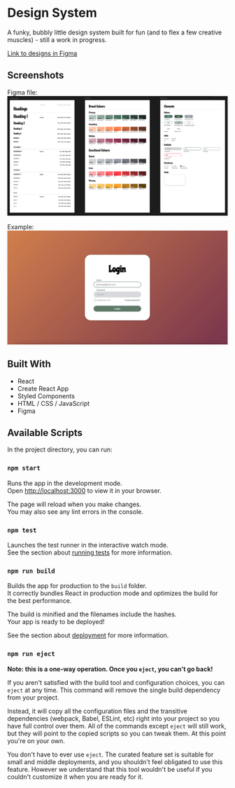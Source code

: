 # Design System

A funky, bubbly little design system built for fun (and to flex a few creative muscles) - still a work in progress.

[Link to designs in Figma](https://www.figma.com/proto/dfABnd4s7WcRmF2qGb6lfU/Design-System-1?node-id=1-3&p=f&t=dCUviZEEPrjP5SbH-1&scaling=min-zoom&content-scaling=fixed&page-id=0%3A1&starting-point-node-id=1%3A3)

## Screenshots

Figma file:
![Figma File](./src/assets/figma.png)

Example:
![Usage Example](./src/assets/example.png)

## Built With

- React
- Create React App
- Styled Components
- HTML / CSS / JavaScript
- Figma

## Available Scripts

In the project directory, you can run:

### `npm start`

Runs the app in the development mode.\
Open [http://localhost:3000](http://localhost:3000) to view it in your browser.

The page will reload when you make changes.\
You may also see any lint errors in the console.

### `npm test`

Launches the test runner in the interactive watch mode.\
See the section about [running tests](https://facebook.github.io/create-react-app/docs/running-tests) for more information.

### `npm run build`

Builds the app for production to the `build` folder.\
It correctly bundles React in production mode and optimizes the build for the best performance.

The build is minified and the filenames include the hashes.\
Your app is ready to be deployed!

See the section about [deployment](https://facebook.github.io/create-react-app/docs/deployment) for more information.

### `npm run eject`

**Note: this is a one-way operation. Once you `eject`, you can't go back!**

If you aren't satisfied with the build tool and configuration choices, you can `eject` at any time. This command will remove the single build dependency from your project.

Instead, it will copy all the configuration files and the transitive dependencies (webpack, Babel, ESLint, etc) right into your project so you have full control over them. All of the commands except `eject` will still work, but they will point to the copied scripts so you can tweak them. At this point you're on your own.

You don't have to ever use `eject`. The curated feature set is suitable for small and middle deployments, and you shouldn't feel obligated to use this feature. However we understand that this tool wouldn't be useful if you couldn't customize it when you are ready for it.
